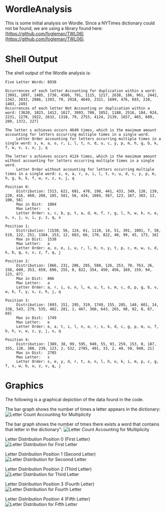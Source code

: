 # WordleAnalysis

This is some initial analysis on Wordle.  Since a NYTimes dictionary could not be found, we are using a library found here: [https://github.com/fogleman/TWL06](https://github.com/fogleman/TWL06).

# Shell Output

The shell output of the Wordle analysis is:

```console
Five Letter Words: 8938

Occurrences of each letter Accounting for duplication within a word:    [3991, 1097, 1485, 1730, 4586, 791, 1115, 1217, 2638, 186, 961, 2442, 1342, 2033, 2986, 1393, 79, 2918, 4649, 2321, 1699, 476, 693, 210, 1403, 249]
Occurrences of each letter Not Accounting or duplication within a word: [3620, 1023, 1412, 1617, 3993, 708, 1052, 1188, 2516, 184, 924, 2231, 1270, 1922, 2632, 1310, 79, 2753, 4124, 2139, 1657, 465, 689, 209, 1372, 227]

The letter s achieves occurs 4649 times, which is the maximum amount accounting for letters occurring multiple times in a single word.
     Letter Order accounting for letters occurring multiple times in a single word: s, e, a, o, r, i, l, t, n, d, u, c, y, p, m, h, g, b, k, f, w, v, z, x, j, q

The letter s achieves occurs 4124 times, which is the maximum amount without accounting for letters occurring multiple times in a single word.
     Letter Order without accounting for letters occurring multiple times in a single word: s, e, a, r, o, i, l, t, n, u, d, c, y, p, m, h, g, b, k, f, w, v, z, x, j, q

Position 0:
     Distribution: [513, 621, 681, 470, 198, 441, 433, 349, 120, 139, 220, 416, 460, 208, 185, 581, 56, 434, 1084, 567, 123, 167, 303, 13, 100, 56]
     Max in Dist:  1084
     Max Letter:   s
     Letter Order: s, c, b, p, t, a, d, m, f, r, g, l, h, w, k, n, e, o, v, j, u, i, y, z, q, x

Position 1:
     Distribution: [1530, 56, 124, 61, 1110, 14, 51, 391, 1001, 7, 58, 519, 122, 251, 1384, 153, 12, 663, 66, 170, 822, 40, 99, 45, 173, 16]
     Max in Dist:  1530
     Max Letter:   a
     Letter Order: a, o, e, i, u, r, l, h, n, y, t, p, c, m, w, s, d, k, b, g, x, v, z, f, q, j

Position 2:
     Distribution: [866, 231, 286, 285, 580, 126, 253, 70, 763, 26, 158, 609, 353, 659, 696, 255, 8, 822, 354, 450, 456, 169, 159, 94, 123, 87]
     Max in Dist:  866
     Max Letter:   a
     Letter Order: a, r, i, o, n, l, e, u, t, s, m, c, d, p, g, b, v, w, k, f, y, x, z, h, j, q

Position 3:
     Distribution: [693, 151, 295, 319, 1749, 155, 285, 148, 601, 14, 338, 543, 279, 535, 482, 281, 1, 467, 360, 643, 265, 98, 92, 8, 67, 69]
     Max in Dist:  1749
     Max Letter:   e
     Letter Order: e, a, t, i, l, n, o, r, s, k, d, c, g, p, m, u, f, b, h, v, w, z, y, j, x, q

Position 4:
     Distribution: [389, 38, 99, 595, 949, 55, 93, 259, 153, 0, 187, 355, 128, 380, 239, 123, 2, 532, 2785, 491, 33, 2, 40, 50, 940, 21]
     Max in Dist:  2785
     Max Letter:   s
     Letter Order: s, e, y, d, r, t, a, n, l, h, o, k, i, m, p, c, g, f, x, w, b, u, z, v, q, j
```

# Graphics

The following is a graphical depiction of the data found in the code.  

The bar graph shows the number of times a letter appears in the dictionary:
![Letter Count Accounting for Multiplicity](https://github.com/jmh0036/WordleAnalysis/blob/main/LettersAccountingForMultiplicity.png?raw=true)

The bar graph shows the number of times there exists a word that contains that letter in the dictionary":
![Letter Count Accounting for Multiplicity](https://github.com/jmh0036/WordleAnalysis/blob/main/LettersNotAccountingForMultiplicity.png?raw=true)

Letter Distribution Position 0 (First Letter)
![Letter Distribution for First Letter](https://github.com/jmh0036/WordleAnalysis/blob/main/LetterDistributionPosition0.png?raw=true)

Letter Distribution Position 1 (Second Letter)
![Letter Distribution for Seconnd Letter](https://github.com/jmh0036/WordleAnalysis/blob/main/LetterDistributionPosition1.png?raw=true)

Letter Distribution Position 2 (Third Letter)
![Letter Distribution for Third Letter](https://github.com/jmh0036/WordleAnalysis/blob/main/LetterDistributionPosition2.png?raw=true)

Letter Distribution Position 3 (Fourth Letter)
![Letter Distribution for Fourth Letter](https://github.com/jmh0036/WordleAnalysis/blob/main/LetterDistributionPosition3.png?raw=true)

Letter Distribution Position 4 (Fifth Letter)
![Letter Distribution for Fifth Letter](https://github.com/jmh0036/WordleAnalysis/blob/main/LetterDistributionPosition4.png?raw=true)